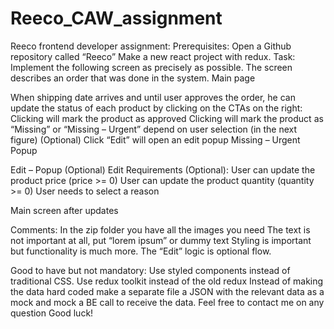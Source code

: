 # Reeco_CAW_assignment
Reeco frontend developer assignment:
Prerequisites:
Open a Github repository called “Reeco”
Make a new react project with redux.
Task: 
Implement the following screen as precisely as possible. The screen describes an order that was done in the system.
Main page









When shipping date arrives and until user approves the order, he can update the status of each product by clicking on the CTAs on the right:
Clicking  will mark the product as approved
Clicking  will mark the product as “Missing” or “Missing – Urgent” depend on user selection (in the next figure)
(Optional) Click “Edit” will open an edit popup 
Missing – Urgent Popup

















Edit – Popup (Optional)
Edit Requirements (Optional):
User can update the product price (price >= 0)
User can update the product quantity (quantity >= 0)
User needs to select a reason

Main screen after updates









Comments:
In the zip folder you have all the images you need
The text is not important at all, put “lorem ipsum” or dummy text
Styling is important but functionality is much more.
The “Edit” logic is optional flow.

Good to have but not mandatory:
Use styled components instead of traditional CSS.
Use redux toolkit instead of the old redux 
Instead of making the data hard coded make a separate file a JSON with the relevant data as a mock and mock a BE call to receive the data.
Feel free to contact me on any question
Good luck!
